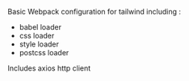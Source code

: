 Basic Webpack configuration for tailwind including :

- babel loader
- css loader
- style loader
- postcss loader

 Includes axios http client